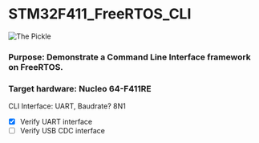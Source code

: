 # STM32F411_FreeRTOS_CLI
![The Pickle](https://avatars.githubusercontent.com/u/46461748?s=120&v=4)

### Purpose: Demonstrate a Command Line Interface framework on FreeRTOS.

### Target hardware: Nucleo 64-F411RE

CLI Interface: UART, Baudrate? 8N1

 - [x] Verify UART interface
 - [ ] Verify USB CDC interface
